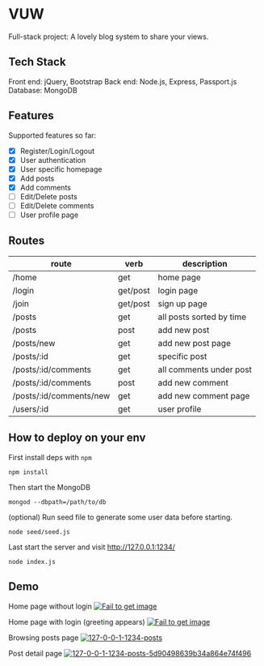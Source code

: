 # VUW
Full-stack project: A lovely blog system to share your views.

## Tech Stack
Front end: jQuery, Bootstrap
Back end: Node.js, Express, Passport.js
Database: MongoDB

## Features
Supported features so far:
- [x] Register/Login/Logout
- [x] User authentication
- [x] User specific homepage
- [x] Add posts
- [x] Add comments
- [ ] Edit/Delete posts
- [ ] Edit/Delete comments
- [ ] User profile page

## Routes
route                   | verb     | description
----------------------- | -------- | ------------------------
/home                   | get      | home page
/login                  | get/post | login page
/join                   | get/post | sign up page
/posts                  | get      | all posts sorted by time
/posts                  | post     | add new post
/posts/new              | get      | add new post page
/posts/:id              | get      | specific post
/posts/:id/comments     | get      | all comments under post
/posts/:id/comments     | post     | add new comment
/posts/:id/comments/new | get      | add new comment page
/users/:id              | get      | user profile

## How to deploy on your env
First install deps with `npm`
```shell
npm install
```

Then start the MongoDB
```shell
mongod --dbpath=/path/to/db
```

(optional) Run seed file to generate some user data before starting. 
```shell
node seed/seed.js
```

Last start the server and visit http://127.0.0.1:1234/
```shell
node index.js
```

## Demo
Home page without login
<a href="https://ibb.co/JQJr7F6"><img src="https://i.ibb.co/zJvPRH9/Wechat-IMG93.png" alt="Fail to get image" border="0"></a>

Home page with login (greeting appears)
<a href="https://ibb.co/Jq1Q4GK"><img src="https://i.ibb.co/nBGCvYb/We-Chat27839c641aa99e08f6b3034f9c40b8c0.png" alt="Fail to get image" border="0"></a>

Browsing posts page
<a href="https://ibb.co/CHG4Dgr"><img src="https://i.ibb.co/FDTcC2P/127-0-0-1-1234-posts.png" alt="127-0-0-1-1234-posts" border="0"></a>

Post detail page
<a href="https://ibb.co/HLcpMYW"><img src="https://i.ibb.co/qLHF49t/127-0-0-1-1234-posts-5d90498639b34a864e74f496.png" alt="127-0-0-1-1234-posts-5d90498639b34a864e74f496" border="0"></a>
